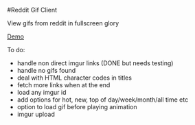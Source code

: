 #Reddit Gif Client

View gifs from reddit in fullscreen glory

[Demo](http://patmood.github.io/reddit_gifs/)


To do:
* handle non direct imgur links (DONE but needs testing)
* handle no gifs found
* deal with HTML character codes in titles
* fetch more links when at the end
* load any imgur id
* add options for hot, new, top of day/week/month/all time etc
* option to load gif before playing animation
* imgur upload

